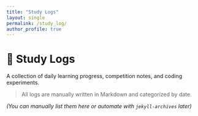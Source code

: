 ```yaml
---
title: "Study Logs"
layout: single
permalink: /study_log/
author_profile: true
---
```


# 🧠 Study Logs

A collection of daily learning progress, competition notes, and coding experiments.

> All logs are manually written in Markdown and categorized by date.

_(You can manually list them here or automate with `jekyll-archives` later)_
